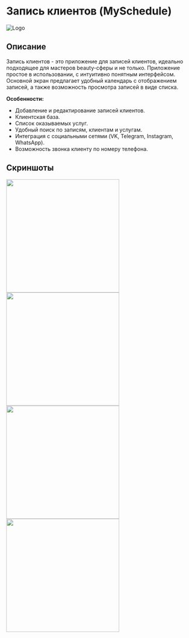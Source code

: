 # Запись клиентов (MySchedule)

![Logo](https://github.com/lemmiwinks1551/MySchedule/blob/main/app/src/main/res/mipmap-xxxhdpi/ic_launcher.png) <!-- Вставьте URL-адрес вашего логотипа здесь -->

## Описание

Запись клиентов - это приложение для записей клиентов, идеально подходящее для мастеров beauty-сферы и не только. Приложение простое в использовании, с интуитивно понятным интерфейсом. Основной экран предлагает удобный календарь с отображением записей, а также возможность просмотра записей в виде списка. 

**Особенности:**
- Добавление и редактирование записей клиентов.
- Клиентская база.
- Список оказываемых услуг.
- Удобный поиск по записям, клиентам и услугам.
- Интеграция с социальными сетями (VK, Telegram, Instagram, WhatsApp).
- Возможность звонка клиенту по номеру телефона.

## Скриншоты

<div style="display: flex; flex-wrap: wrap; justify-content: space-between;">
  <img src="https://github.com/lemmiwinks1551/MySchedule/raw/v.7.1(26)/screenshots/1.png" width="300">
  <img src="https://github.com/lemmiwinks1551/MySchedule/raw/v.7.1(26)/screenshots/2.png" width="300">
  <img src="https://github.com/lemmiwinks1551/MySchedule/raw/v.7.1(26)/screenshots/3.png" width="300">
  <img src="https://github.com/lemmiwinks1551/MySchedule/raw/v.7.1(26)/screenshots/4.png" width="300">
</div>
